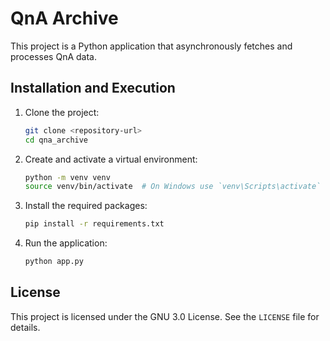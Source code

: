 # QnA Archive

This project is a Python application that asynchronously fetches and processes QnA data.

## Installation and Execution

1. Clone the project:
    ```sh
    git clone <repository-url>
    cd qna_archive
    ```

2. Create and activate a virtual environment:
    ```sh
    python -m venv venv
    source venv/bin/activate  # On Windows use `venv\Scripts\activate`
    ```

3. Install the required packages:
    ```sh
    pip install -r requirements.txt
    ```

4. Run the application:
    ```sh
    python app.py
    ```


## License

This project is licensed under the GNU 3.0 License. See the `LICENSE` file for details.